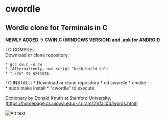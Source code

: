 # cwordle
Wordle clone for Terminals in C 
-
**NEWLY ADDED -> CWIN.C (WINDOWS VERSION) and .apk for ANDROID**

TO COMPILE:  
Download or clone repository.

    * gcc cw.c -o cw  
    * (Alternatively, use script "bash build.sh")
    * "./cw" to execute.
    
TO INSTALL:
    * Download or clone repository
    * cd cwordle
    * cmake .  
    * sudo make install
    * "cwordle" to execute.

Dictionary by Donald Knuth at Stanford University. 
(https://homepage.cs.uiowa.edu/~sriram/21/fall04/words.html)

![Alt text](cwordle.jpg?raw=true "Demo")
